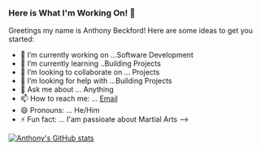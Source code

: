 ### Here is What I'm Working On! 👋


Greetings my name is Anthony Beckford!
Here are some ideas to get you started:

- 🔭 I’m currently working on ...Software Development
- 🌱 I’m currently learning ..Building Projects
- 👯 I’m looking to collaborate on ... Projects
- 🤔 I’m looking for help with ...Building Projects
- 💬 Ask me about ... Anything
- 📫 How to reach me: ... [Email](abeckford03@yahoo.com)
- 😄 Pronouns: ... He/Him
- ⚡ Fun fact: ... I'am passioate about Martial Arts 
-->


[![Anthony's GitHub stats](https://github-readme-stats.vercel.app/api?username=ABeck617)](https://github.com/ABeck617/github-readme-stats)
